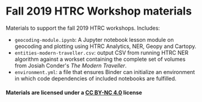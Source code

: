 

# Fall 2019 HTRC Workshop materials
Materials to support the fall 2019 HTRC workshops. Includes:
* `geocoding-module.ipynb`: A Jupyter notebook lesson module on geocoding and plotting using HTRC Analytics, NER, Geopy and Cartopy.
* `entities-modern-traveller.csv`: output CSV from running HTRC NER algorithm against a workset containing the complete set of volumes from Josiah Conder's _The Modern Traveller_.
* `environment.yml`: a file that ensures Binder can initialize an environment in which code dependencies of included notebooks are fulfilled.

#### Materials are licensed under a [CC BY-NC 4.0](https://creativecommons.org/licenses/by-nc/4.0/) license
